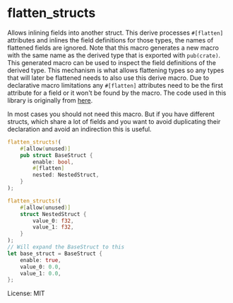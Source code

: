 # flatten_structs

Allows inlining fields into another struct.
This derive processes `#[flatten]` attributes and inlines the field definitions
for those types, the names of flattened fields are ignored. Note that this
macro generates a new macro with the same name as the derived type that is
exported with `pub(crate)`. This generated macro can be used to inspect the
field definitions of the derived type. This mechanism is what allows flattening
types so any types that will later be flattened needs to also use this derive
macro.
Due to declarative macro limitations any `#[flatten]` attributes need to be
the first attribute for a field or it won't be found by the macro.
The code used in this library is originally from [here][macro_source].

In most cases you should not need this macro. But if you have different structs, which
share a lot of fields and you want to avoid duplicating their declaration and avoid an
indirection this is useful.

[macro_source]: <https://users.rust-lang.org/t/is-implementing-a-derive-macro-for-converting-nested-structs-to-flat-structs-possible/65839/3>

```rust
flatten_structs!(
    #[allow(unused)]
    pub struct BaseStruct {
        enable: bool,
        #[flatten]
        nested: NestedStruct,
    }
);

flatten_structs!(
    #[allow(unused)]
    struct NestedStruct {
        value_0: f32,
        value_1: f32,
    }
);
// Will expand the BaseStruct to this
let base_struct = BaseStruct {
    enable: true,
    value_0: 0.0,
    value_1: 0.0,
};
```

License: MIT
